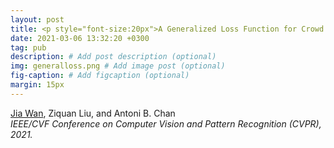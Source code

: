 ```yaml
---
layout: post
title: <p style="font-size:20px">A Generalized Loss Function for Crowd Counting and Localization</p>
date: 2021-03-06 13:32:20 +0300
tag: pub
description: # Add post description (optional)
img: generalloss.png # Add image post (optional)
fig-caption: # Add figcaption (optional)
margin: 15px
---
```


<u>Jia Wan</u>, Ziquan Liu, and Antoni B. Chan  
<i>IEEE/CVF Conference on Computer Vision and Pattern Recognition (CVPR), 2021.</i>  

